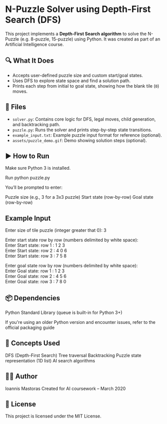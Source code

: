 # N-Puzzle Solver using Depth-First Search (DFS)

This project implements a **Depth-First Search algorithm** to solve the N-Puzzle (e.g. 8-puzzle, 15-puzzle) using Python. It was created as part of an Artificial Intelligence course.

## 🔍 What It Does

- Accepts user-defined puzzle size and custom start/goal states.
- Uses DFS to explore state space and find a solution path.
- Prints each step from initial to goal state, showing how the blank tile (`0`) moves.

## 📂 Files

- `solver.py`: Contains core logic for DFS, legal moves, child generation, and backtracking path.
- `puzzle.py`: Runs the solver and prints step-by-step state transitions.
- `example_input.txt`: Example puzzle input format for reference (optional).
- `assets/puzzle_demo.gif`: Demo showing solution steps (optional).

## ▶️ How to Run

Make sure Python 3 is installed.

Run python puzzle.py


You’ll be prompted to enter:

Puzzle size (e.g., 3 for a 3x3 puzzle)
Start state (row-by-row)
Goal state (row-by-row)

## Example Input

Enter size of tile puzzle (integer greater that 0): 3  

Enter start state row by row (numbers delimited by white space):   
Enter Start state: row 1 : 1 2 3  
Enter Start state: row 2 : 4 0 6  
Enter Start state: row 3 : 7 5 8  

Enter goal state row by row (numbers delimited by white space):   
Enter Goal state: row 1 : 1 2 3  
Enter Goal state: row 2 : 4 5 6  
Enter Goal state: row 3 : 7 8 0  

## 📦 Dependencies
Python Standard Library (queue is built-in for Python 3+)

If you're using an older Python version and encounter issues, refer to the official packaging guide

## 🧠 Concepts Used
DFS (Depth-First Search)
Tree traversal
Backtracking
Puzzle state representation (1D list)
AI search algorithms

## 🧑‍💻 Author
Ioannis Mastoras
Created for AI coursework – March 2020

## 📝 License
This project is licensed under the MIT License.
